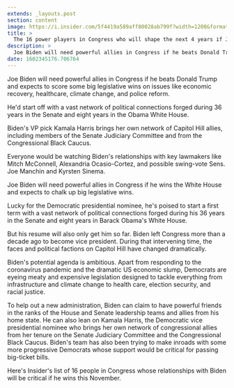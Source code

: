 ```yaml
--- 
extends: _layouts.post 
section: content 
image: https://i.insider.com/5f4419a589aff80028ab799f?width=1200&format=jpeg 
title: > 
  The 16 power players in Congress who will shape the next 4 years if Joe Biden wins the White House 
description: > 
  Joe Biden will need powerful allies in Congress if he beats Donald Trump and expects to score some big legislative wins on issues like economic recovery, healthcare, climate change, and police reform.He'd start off with a vast network of political connections forged during 36 years in the Senate and eight years in the Obama White House.Joe Biden will need powerful allies in Congress if he wins the White House and expects to chalk up big legislative wins.Biden left Congress more than a decade ago to become vice president.Here's Insider's list of 16 people in Congress whose relationships with Biden will be critical if he wins this November. 
date: 1602345176.706764 
--- 
```

Joe Biden will need powerful allies in Congress if he beats Donald Trump and expects to score some big legislative wins on issues like economic recovery, healthcare, climate change, and police reform.

He'd start off with a vast network of political connections forged during 36 years in the Senate and eight years in the Obama White House.

Biden's VP pick Kamala Harris brings her own network of Capitol Hill allies, including members of the Senate Judiciary Committee and from the Congressional Black Caucus.

Everyone would be watching Biden's relationships with key lawmakers like Mitch McConnell, Alexandria Ocasio-Cortez, and possible swing-vote Sens. Joe Manchin and Kyrsten Sinema.

Joe Biden will need powerful allies in Congress if he wins the White House and expects to chalk up big legislative wins.

Lucky for the Democratic presidential nominee, he's poised to start a first term with a vast network of political connections forged during his 36 years in the Senate and eight years in Barack Obama's White House.

But his resume will also only get him so far. Biden left Congress more than a decade ago to become vice president. During that intervening time, the faces and political factions on Capitol Hill have changed dramatically.

Biden's potential agenda is ambitious. Apart from responding to the coronavirus pandemic and the dramatic US economic slump, Democrats are eyeing meaty and expensive legislation designed to tackle everything from infrastructure and climate change to health care, election security, and racial justice.

To help out a new administration, Biden can claim to have powerful friends in the ranks of the House and Senate leadership teams and allies from his home state. He can also lean on Kamala Harris, the Democratic vice presidential nominee who brings her own network of congressional allies from her tenure on the Senate Judiciary Committee and the Congressional Black Caucus. Biden's team has also been trying to make inroads with some more progressive Democrats whose support would be critical for passing big-ticket bills.

Here's Insider's list of 16 people in Congress whose relationships with Biden will be critical if he wins this November.